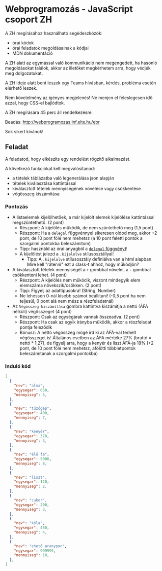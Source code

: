 # Webprogramozás - JavaScript csoport ZH

A ZH megírásához használható segédeszközök:
- órai kódok
- órai feladatok megoldásainak a kódjai
- MDN dokumentáció

A ZH alatt az egymással való kommunikáció nem megengedett, ha hasonló megoldásokat találok, akkor az illetőket megkérhetem arra, hogy védjék meg dolgozatukat.

A ZH ideje alatt bent leszek egy Teams hívásban, kérdés, probléma esetén elérhető leszek.

Nem követelmény az igényes megjelenés! Ne menjen el feleslegesen idő azzal, hogy CSS-el bajlódtok.

A ZH megírására 45 perc áll rendelkezésre.

Beadás: http://webprogramozas.inf.elte.hu/ebr

Sok sikert kívánok!

## Feladat

A feladatod, hogy elkészíts egy rendelést rögzítő alkalmazást.

A következő funkciókat kell megvalósítanod:
- a tételek táblázatba való legenerálása json alapján
- tételek kiválasztása kattintással
- kiválasztott tételek mennyiségének növelése vagy csökkentése
- végösszeg kiszámítása

### Pontozás

- A listaelemek kijelölhetőek, a már kijelölt elemek kijelölése kattintással megszűntethető. (2 pont)
  - Részpont: A kijelölés működik, de nem szüntethető meg (1,5 pont)
  - Részpont: Ha a ```delegal``` függvénnyel sikeresen oldod meg, akkor +2 pont, de 10 pont fölé nem mehetsz (a 10 pont feletti pontok a szorgalmi pontokba beleszámítom)
  - Tipp: használd az órai anyagból a [```delegal``` függvényt](https://github.com/anonymus1928/Webprogramozas/blob/master/2.%20kurzus%20(esti)/3.%20gyak/delegal.js)!
  - A kijelölést jelezd a ```.kijelolve``` stílusosztállyal!
    - Tipp: A ```.kijelolve``` stílusosztály definiálva van a html alapban. Mire kell "rátenni" ezt a class-t ahhoz, hogy működjön?
- A kiválasztott tételek mennyiségét a ```+``` gombbal növelni, a ```-``` gombbal csökkenteni lehet. (4 pont)
  - Részpont: A kijelölés nem működik, viszont mindegyik elem elemszáma növekszik/csökken. (2 pont)
  - Tipp: Figyelj az adattípusokra! (String, Number)
  - Ne lehessen 0-nál kisebb számot beállítani! (-0,5 pont ha nem teljesül, 0 pont alá nem mész a részfeladatnál)
- Az ```Végösszeg kiszámítása``` gombra kattintva kiszámítja a nettó (ÁFA nélküli) végösszeget (4 pont)
  - Részpont: Csak az egységárak vannak összeadva. (2 pont)
  - Részpont: Ha csak az egyik irányba működik, akkor a részfeladat pontja feleződik
  - Bónusz: A nettó végösszeg mögé írd ki az ÁFÁ-val terhelt végösszeget is! Általános esetben az ÁFA mértéke 27% (bruttó = nettó * 1,27), de figyelj arra, hogy a kenyér és liszt ÁFÁ-ja 18% (+2 pont, de 10 pont fölé nem mehetsz, afölötti többletpontok beleszámítanak a szorgalmi pontokba)

### Induló kód

```json
[
  {
    "nev": "alma",
    "egysegar": 650,
    "mennyiseg": 5,
  },
  {
    "nev": "tűzőgép",
    "egysegar": 400,
    "mennyiseg": 7,
  },
  {
    "nev": "kenyér",
    "egysegar": 370,
    "mennyiseg": 3,
  },
  {
    "nev": "élő fa",
    "egysegar": 5000,
    "mennyiseg": 8,
  },
  {
    "nev": "liszt",
    "egysegar": 120,
    "mennyiseg": 2,
  },
  {
    "nev": "cukor",
    "egysegar": 200,
    "mennyiseg": 3,
  },
  {
    "nev": "kóla",
    "egysegar": 450,
    "mennyiseg": 4,
  },
  {
    "nev": "ehető aranypor",
    "egysegar": 999999,
    "mennyiseg": 10,
  },
]
```
